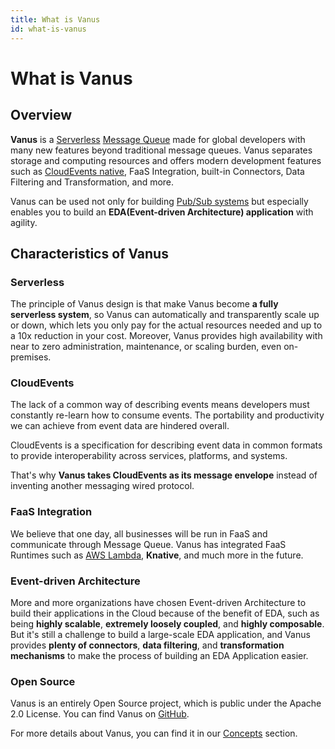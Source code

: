 ```yaml
---
title: What is Vanus
id: what-is-vanus
---
```

# What is Vanus

## Overview
**Vanus** is a [Serverless](https://aws.amazon.com/serverless/) [Message Queue](https://aws.amazon.com/message-queue/) made for global developers with many new features beyond traditional message queues.
Vanus separates storage and computing resources and offers modern development features such as [CloudEvents native](https://cloudevents.io/),
FaaS Integration, built-in Connectors, Data Filtering and Transformation, and more.

Vanus can be used not only for building [Pub/Sub systems](https://aws.amazon.com/pub-sub-messaging/) but especially enables you to build an **EDA(Event-driven Architecture) 
application** with agility.

## Characteristics of Vanus

### Serverless

The principle of Vanus design is that make Vanus become **a fully serverless system**, so Vanus can automatically and transparently 
scale up or down, which lets you only pay for the actual resources needed and up to a 10x reduction in your cost. 
Moreover, Vanus provides high availability with near to zero administration, maintenance, or scaling burden, even on-premises.

### CloudEvents

The lack of a common way of describing events means developers must constantly re-learn how to consume events. 
The portability and productivity we can achieve from event data are hindered overall.

CloudEvents is a specification for describing event data in common formats to provide interoperability across services, 
platforms, and systems.

That's why **Vanus takes CloudEvents as its message envelope** instead of inventing another messaging wired protocol.

### FaaS Integration

We believe that one day, all businesses will be run in FaaS and communicate through Message Queue. Vanus has integrated
FaaS Runtimes such as [AWS Lambda](https://aws.amazon.com/lambda/), **Knative**, and much more in the future.

### Event-driven Architecture

More and more organizations have chosen Event-driven Architecture to build their applications in the Cloud because of 
the benefit of EDA, such as being **highly scalable**, **extremely loosely coupled**, and **highly composable**. But it's still a 
challenge to build a large-scale EDA application, and Vanus provides **plenty of connectors**, **data filtering**, and
**transformation mechanisms** to make the process of building an EDA Application easier.

### Open Source

Vanus is an entirely Open Source project, which is public under the Apache 2.0 License. You can find Vanus on [GitHub](https://github.com/linkall-labs/vanus).

For more details about Vanus, you can find it in our [Concepts](concepts) section.
